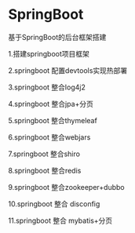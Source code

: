 # SpringBoot
基于SpringBoot的后台框架搭建


1.搭建springboot项目框架


2.springboot 配置devtools实现热部署


3.springboot 整合log4j2


4.springboot 整合jpa+分页


5.springboot 整合thymeleaf


6.springboot 整合webjars


7.springboot 整合shiro


8.springboot 整合redis


9.springboot 整合zookeeper+dubbo


10.springboot 整合 disconfig


11.springboot 整合 mybatis+分页
